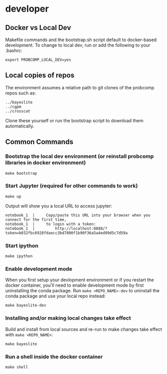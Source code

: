 # developer

## Docker vs Local Dev

Makefile commands and the bootstrap.sh script default to docker-based development. To change to local dev, run or add the following to your .bashrc:

```
export PROBCOMP_LOCAL_DEV=yes
```

## Local copies of repos

The environment assumes a relative path to git clones of the probcomp repos such as:

```
../bayeslite
../cgpm
../crosscat
```

Clone these yourself or run the bootstrap script to download them automatically.

## Common Commands

### Bootstrap the local dev environment (or reinstall probcomp libraries in docker environment)

```
make bootstrap
```

### Start Jupyter (required for other commands to work)

```
make up
```

Output will show you a local URL to access jupyter:

```
notebook_1  |     Copy/paste this URL into your browser when you connect for the first time,
notebook_1  |     to login with a token:
notebook_1  |         http://localhost:8888/?token=b032fbc6928fdaecc3bd7800f1b90f36a5a4ed99d5c7d59a
```

### Start ipython

```
make ipython
```

### Enable development mode

When you first setup your devlopment environment or if you restart the docker container, you'll need to enable development mode by first uninstalling the conda package. Run `make <REPO_NAME>-dev` to uninstall the conda package and use your local repo instead:

```
make bayeslite-dev
```

### Installing and/or making local changes take effect

Build and install from local sources and re-run to make changes take effect with `make <REPO_NAME>`:

```
make bayeslite
```

### Run a shell inside the docker container

```
make shell
```
